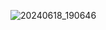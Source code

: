 ![20240618_190646](https://github.com/invigilator-a/jiuhuo/assets/132236766/06937860-a896-40f6-89bb-fdf11f07c316)
